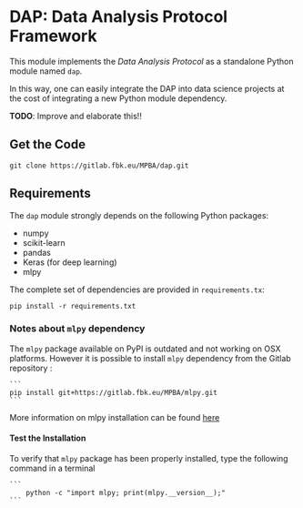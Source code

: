 # DAP: Data Analysis Protocol Framework

This module implements the *Data Analysis Protocol* as a standalone Python module 
named `dap`.

In this way, one can easily integrate the DAP into data science projects at the cost of 
integrating a new Python module dependency.

__TODO__: Improve and elaborate this!!

## Get the Code

    git clone https://gitlab.fbk.eu/MPBA/dap.git

## Requirements

The `dap` module strongly depends on the following Python packages:

* numpy
* scikit-learn
* pandas
* Keras (for deep learning)
* mlpy

The complete set of dependencies are provided in `requirements.tx`:

```
pip install -r requirements.txt
```

### Notes about `mlpy` dependency

The `mlpy` package available on PyPI is outdated and not working on OSX platforms.
However it is possible to install `mlpy` dependency from the Gitlab repository  :

	```
    pip install git+https://gitlab.fbk.eu/MPBA/mlpy.git
    ```

More information on mlpy installation can be found [here](https://gitlab.fbk.eu/MPBA/mlpy.git/README.md)

#### Test the Installation

To verify that `mlpy` package has been properly installed, type the following command in a terminal 

	```
        python -c "import mlpy; print(mlpy.__version__);"
	```


